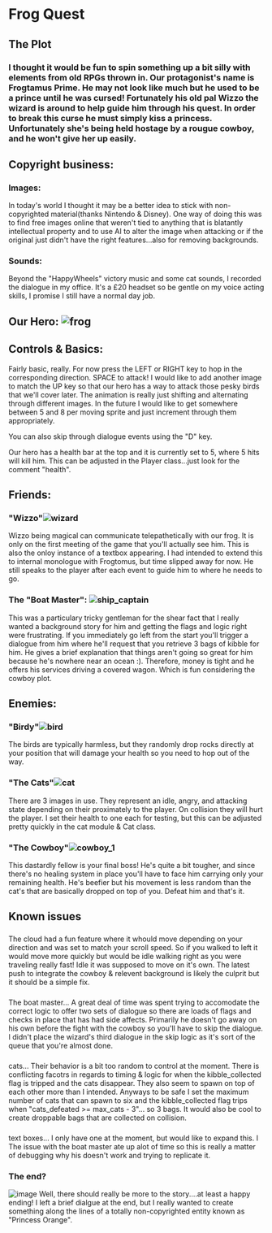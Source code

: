 # Frog Quest

## The Plot
### I thought it would be fun to spin something up a bit silly with elements from old RPGs thrown in. Our protagonist's name is Frogtamus Prime. He may not look like much but he used to be a prince until he was cursed! Fortunately his old pal Wizzo the wizard is around to help guide him through his quest. In order to break this curse he must simply kiss a princess. Unfortunately she's being held hostage by a rougue cowboy, and he won't give her up easily.

## Copyright business:
### Images: 
In today's world I thought it may be a better idea to stick with non-copyrighted material(thanks Nintendo & Disney). One way of doing this was to find free images online that weren't tied to anything that is blatantly intellectual property and to use AI to alter the image when attacking or if the original just didn't have the right features...also for removing backgrounds.

### Sounds:
Beyond the "HappyWheels" victory music and some cat sounds, I recorded the dialogue in my office. It's a £20 headset so be gentle on my voice acting skills, I promise I still have a normal day job.

## Our Hero: ![frog](https://github.com/user-attachments/assets/3079ad62-090b-4c38-8aaa-e6e76082b446)
## Controls & Basics:
Fairly basic, really. For now press the LEFT or RIGHT key to hop in the corresponding direction. SPACE to attack! I would like to add another image to match the UP key so that our hero has a way to attack those pesky birds that we'll cover later. The animation is really just shifting and alternating through different images. In the future I would like to get somewhere between 5 and 8 per moving sprite and just increment through them appropriately. 

You can also skip through dialogue events using the "D" key.

Our hero has a health bar at the top and it is currently set to 5, where 5 hits will kill him. This can be adjusted in the Player class...just look for the comment "health".

## Friends:
### "Wizzo"![wizard](https://github.com/user-attachments/assets/9bbd124c-a7e4-4bab-9595-0e3574d7e105)
Wizzo being magical can communicate telepathetically with our frog. It is only on the first meeting of the game that you'll actually see him. This is also the onloy instance of a textbox appearing. I had intended to extend this to internal monologue with Frogtomus, but time slipped away for now. He still speaks to the player after each event to guide him to where he needs to go.
### The "Boat Master":  ![ship_captain](https://github.com/user-attachments/assets/3fd8a8ee-f4eb-46e6-858d-f77dcaa6744a)
This was a particulary tricky gentleman for the shear fact that I really wanted a background story for him and getting the flags and logic right were frustrating. If you immediately go left from the start you'll trigger a dialogue from him where he'll request that you retrieve 3 bags of kibble for him. He gives a brief explanation that things aren't going so great for him because he's nowhere near an ocean :). Therefore, money is tight and he offers his services driving a covered wagon. Which is fun considering the cowboy plot.

## Enemies:
### "Birdy"![bird](https://github.com/user-attachments/assets/c0dd301e-e375-4004-be8a-d32251744512)
The birds are typically harmless, but they randomly drop rocks directly at your position that will damage your health so you need to hop out of the way. 

### "The Cats"![cat](https://github.com/user-attachments/assets/afe54af7-5ac9-4f22-b1c7-f0fa924a4fad)
There are 3 images in use. They represent an idle, angry, and attacking state depending on their proximately to the player. On collision they will hurt the player. I set their health to one each for testing, but this can be adjusted pretty quickly in the cat module & Cat class.

### "The Cowboy"![cowboy_1](https://github.com/user-attachments/assets/4edae416-112a-46c0-a353-18a76398eaea)
This dastardly fellow is your final boss! He's quite a bit tougher, and since there's no healing system in place you'll have to face him carrying only your remaining health. He's beefier but his movement is less random than the cat's that are basically dropped on top of you. Defeat him and that's it.


## Known issues
###
The cloud had a fun feature where it whould move depending on your direction and was set to match your scroll speed. So if you walked to left it would move more quickly but would be idle walking right as you were traveling really fast! Idle it was supposed to move on it's own. The latest push to integrate the cowboy & relevent background is likely the culprit but it should be a simple fix.

###
The boat master... A great deal of time was spent trying to accomodate the correct logic to offer two sets of dialogue so there are loads of flags and checks in place that has had side affects. Primarily he doesn't go away on his own before the fight with the cowboy so you'll have to skip the dialogue. I didn't place the wizard's third dialogue in the skip logic as it's sort of the queue that you're almost done.

###
cats... Their behavior is a bit too random to control at the moment. There is conflicting facotrs in regards to timing & logic for when the kibble_collected flag is tripped and the cats disappear. They also seem to spawn on top of each other more than I intended. Anyways to be safe I set the maximum number of cats that can spawn to six and the kibble_collected flag trips when "cats_defeated >= max_cats - 3"... so 3 bags. It would also be cool to create droppable bags that are collected on collision.

###
text boxes... I only have one at the moment, but would like to expand this. I The issue with the boat master ate up alot of time so this is really a matter of debugging why his doesn't work and trying to replicate it.
### The end?
![image](https://github.com/user-attachments/assets/0ab5b15d-8c35-4742-816c-2acada8e3da1)
Well, there should really be more to the story....at least a happy ending! I left a brief dialgue at the end, but I really wanted to create something along the lines of a totally non-copyrighted entity known as "Princess Orange". 
